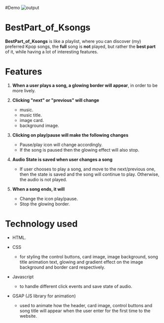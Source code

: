 #Demo
![output](https://github.com/Rom-Lao/BestPart_of_Ksongs/assets/167688624/cfd28aee-e5f7-4991-a263-e68a718055b5)




# BestPart_of_Ksongs

**BestPart_of_Ksongs** is like a playlist, where you can discover (my) preferred Kpop songs, the **full** song is **not** played, but rather the **best part** of it, while having a lot of interesting features.


# Features
1. **When a user plays a song, a glowing border will appear**, in order to be more lively.
2. **Clicking "next" or "previous" will change**
   * music.
   * music title.
   * image card.
   * background image.
     
3. **Clicking on play/pause will make the following changes**
   * Pause/play icon will change accordingly.
   * If the song is paused then the glowing effect will also stop.
    
4. **Audio State is saved when user changes a song**
   * If user chooses to play a song, and move to the next/previous one, then the state is saved and the song will continue to play. Otherwise, the audio is not played.
     
5. **When a song ends, it will**
   * Change the icon play/pause.
   * Stop the glowing border.

# Technology used 
* HTML.
* CSS
    * for styling the control buttons, card image, image background, song title animation text, glowing and gradient effect on the image background and border card respectively.
      
* Javascript
    * to handle different click events and save state of audio.
      
* GSAP (JS library for animation)
    * used to animate how the header, card image, control buttons and song title will appear when the user enter for the first time to the website.



